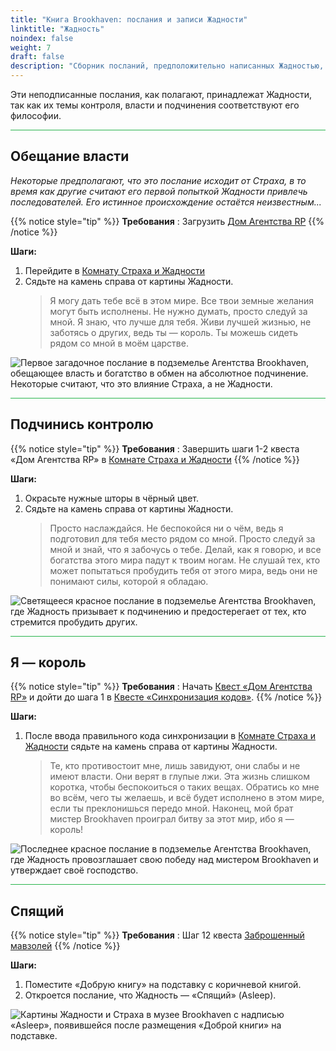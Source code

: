 ```yaml
---
title: "Книга Brookhaven: послания и записи Жадности"
linktitle: "Жадность"
noindex: false
weight: 7
draft: false
description: "Сборник посланий, предположительно написанных Жадностью, раскрывающих его влияние на Brookhaven, его философию власти и его борьбу против мистера Brookhaven."
---
```


Эти неподписанные послания, как полагают, принадлежат Жадности, так как их темы контроля, власти и подчинения соответствуют его философии.

<hr style="background-color: #28b44c" size=8>

## Обещание власти

_Некоторые предполагают, что это послание исходит от Страха, в то время как другие считают его первой попыткой Жадности привлечь последователей. Его истинное происхождение остаётся неизвестным..._

{{% notice style="tip" %}}
**Требования** : Загрузить [Дом Агентства RP](/lore/quests/agency_coffin_portal/getting_started/)
{{% /notice %}}

**Шаги:**

1. Перейдите в [Комнату Страха и Жадности](/lore/quests/agency_coffin_portal/fear_and_greed/)
2. Сядьте на камень справа от картины Жадности.
    > Я могу дать тебе всё в этом мире. Все твои земные желания могут быть исполнены. Не нужно думать, просто следуй за мной. Я знаю, что лучше для тебя. Живи лучшей жизнью, не заботясь о других, ведь ты — король. Ты можешь сидеть рядом со мной в моём царстве.

![Первое загадочное послание в подземелье Агентства Brookhaven, обещающее власть и богатство в обмен на абсолютное подчинение. Некоторые считают, что это влияние Страха, а не Жадности.](/images/agency_coffin_portal_quest/agency_dungeon_message_promise_of_power.webp?height=200px) 

<hr style="background-color: #28b44c" size=8>

## Подчинись контролю

{{% notice style="tip" %}}
**Требования** : Завершить шаги 1-2 квеста «Дом Агентства RP» в [Комнате Страха и Жадности](/lore/quests/agency_coffin_portal/fear_and_greed/)
{{% /notice %}}

**Шаги:**

1. Окрасьте нужные шторы в чёрный цвет.
2. Сядьте на камень справа от картины Жадности.
    > Просто наслаждайся. Не беспокойся ни о чём, ведь я подготовил для тебя место рядом со мной. Просто следуй за мной и знай, что я забочусь о тебе. Делай, как я говорю, и все богатства этого мира падут к твоим ногам. Не слушай тех, кто может попытаться пробудить тебя от этого мира, ведь они не понимают силы, которой я обладаю.

![Светящееся красное послание в подземелье Агентства Brookhaven, где Жадность призывает к подчинению и предостерегает от тех, кто стремится пробудить других.](/images/agency_coffin_portal_quest/agency_dungeon_message_surrender_to_control.webp?height=200px) 

<hr style="background-color: #28b44c" size=8>

## Я — король

{{% notice style="tip" %}}
**Требования** : Начать [Квест «Дом Агентства RP»](/lore/quests/agency_coffin_portal/getting_started/) и дойти до шага 1 в [Квесте «Синхронизация кодов»](/lore/quests/agency_coffin_portal/sync_codes/).
{{% /notice %}}

**Шаги:**

1. После ввода правильного кода синхронизации в [Комнате Страха и Жадности](/lore/quests/agency_coffin_portal/fear_and_greed/) сядьте на камень справа от картины Жадности.
    > Те, кто противостоит мне, лишь завидуют, они слабы и не имеют власти. Они верят в глупые лжи. Эта жизнь слишком коротка, чтобы беспокоиться о таких вещах. Обратись ко мне во всём, чего ты желаешь, и всё будет исполнено в этом мире, если ты преклонишься передо мной. Наконец, мой брат мистер Brookhaven проиграл битву за этот мир, ибо я — король!

![Последнее красное послание в подземелье Агентства Brookhaven, где Жадность провозглашает свою победу над мистером Brookhaven и утверждает своё господство.](/images/agency_coffin_portal_quest/agency_dungeon_message_greed_declares_victory.webp?height=200px) 

<hr style="background-color: #28b44c" size=8>

## Спящий

{{% notice style="tip" %}}
**Требования** : Шаг 12 квеста [Заброшенный мавзолей](/lore/quests/abandoned_mausoleum/)
{{% /notice %}}

**Шаги:**

1. Поместите «Добрую книгу» на подставку с коричневой книгой.
1. Откроется послание, что Жадность — «Спящий» (Asleep).

![Картины Жадности и Страха в музее Brookhaven с надписью «Asleep», появившейся после размещения «Доброй книги» на подставке.](/images/bh/museum_good_book_reveals_asleep.webp?height=200px)
